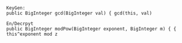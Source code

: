     
    KeyGen:
    public BigInteger gcd(BigInteger val) { gcd(this, val)
    
    En/Decrpyt
    public BigInteger modPow(BigInteger exponent, BigInteger m) { { this^exponent mod z
